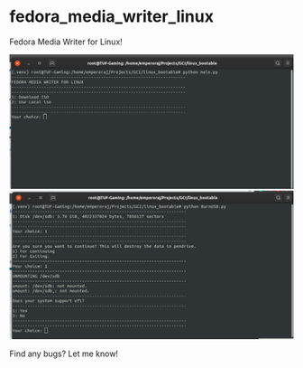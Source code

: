 # fedora_media_writer_linux
Fedora Media Writer for Linux! 

<img src="media_writer_1.png"/>
<img src="media_writer_2.png"/>

Find any bugs? Let me know! 
